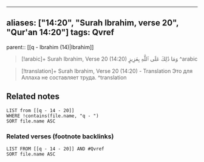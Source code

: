 
---
aliases: ["14:20", "Surah Ibrahim, verse 20", "Qur'an 14:20"]
tags: Qvref
---

parent:: [[q - Ibrahim (14)|Ibrahim]]

> [!arabic]+ Surah Ibrahim, Verse 20 (14:20)
> <span class="quran-arabic">وَمَا ذَٰلِكَ عَلَى ٱللَّهِ بِعَزِيزٍ</span>
^arabic

> [!translation]+ Surah Ibrahim, Verse 20 (14:20) - Translation
> Это для Аллаха не составляет труда.
^translation



## Related notes
```dataview
LIST from [[q - 14 - 20]]
WHERE !contains(file.name, "q - ")
SORT file.name ASC
```

### Related verses (footnote backlinks)
```dataview
LIST FROM [[q - 14 - 20]] AND #Qvref
SORT file.name ASC
```

